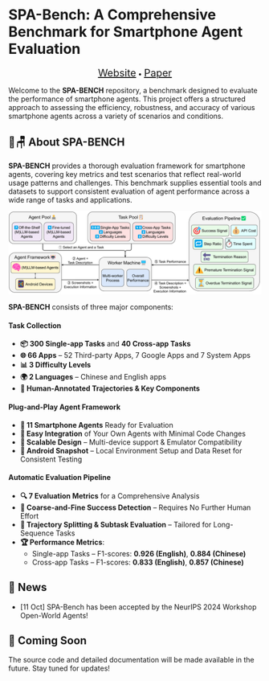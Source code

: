 # SPA-Bench: A Comprehensive Benchmark for Smartphone Agent Evaluation

<p align="center">
<a href="https://ai-agents-2030.github.io/SPA-Bench/" style="font-size:20px;">Website</a> •
<a href="https://arxiv.org/abs/2410.15164" style="font-size:20px;">Paper</a>
</p>

Welcome to the **SPA-BENCH** repository, a benchmark designed to evaluate the performance of smartphone agents. This project offers a structured approach to assessing the efficiency, robustness, and accuracy of various smartphone agents across a variety of scenarios and conditions.

## 🌿🪑 About SPA-BENCH

**SPA-BENCH** provides a thorough evaluation framework for smartphone agents, covering key metrics and test scenarios that reflect real-world usage patterns and challenges. This benchmark supplies essential tools and datasets to support consistent evaluation of agent performance across a wide range of tasks and applications.

![Overview](assets/spa-bench.PNG)

**SPA-BENCH** consists of three major components:

#### Task Collection
* **📦 300 Single-app Tasks** and **40 Cross-app Tasks**
* **🌐 66 Apps** – 52 Third-party Apps, 7 Google Apps and 7 System Apps
* **📊 3 Difficulty Levels**
* **🌍 2 Languages** – Chinese and English apps
* **🎨 Human-Annotated Trajectories & Key Components**

#### Plug-and-Play Agent Framework
* **🤖 11 Smartphone Agents** Ready for Evaluation
* **🧩 Easy Integration** of Your Own Agents with Minimal Code Changes
* **📱 Scalable Design** – Multi-device support & Emulator Compatibility
* **📸 Android Snapshot** – Local Environment Setup and Data Reset for Consistent Testing

#### Automatic Evaluation Pipeline
* **🔍 7 Evaluation Metrics** for a Comprehensive Analysis
* **📐 Coarse-and-Fine Success Detection** – Requires No Further Human Effort
* **🔀 Trajectory Splitting & Subtask Evaluation** – Tailored for Long-Sequence Tasks
* **🏆 Performance Metrics**:
  * Single-app Tasks – F1-scores: **0.926 (English)**, **0.884 (Chinese)**
  * Cross-app Tasks – F1-scores: **0.833 (English)**, **0.857 (Chinese)**

## 📢 News
* [11 Oct] SPA-Bench has been accepted by the NeurIPS 2024 Workshop Open-World Agents!

## 🚀 Coming Soon

The source code and detailed documentation will be made available in the future. Stay tuned for updates!
